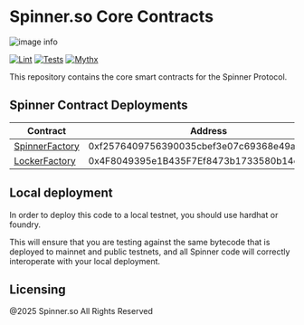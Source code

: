 # Spinner.so Core Contracts
![image info](https://spinner.so/_next/image?url=%2Fimages%2Flogo%2Flogo.png&w=384&q=75)

[![Lint](https://github.com/Uniswap/uniswap-v3-core/actions/workflows/lint.yml/badge.svg)](https://github.com/Uniswap/uniswap-v3-core/actions/workflows/lint.yml)
[![Tests](https://github.com/Uniswap/uniswap-v3-core/actions/workflows/tests.yml/badge.svg)](https://github.com/Uniswap/uniswap-v3-core/actions/workflows/tests.yml)
[![Mythx](https://github.com/Uniswap/uniswap-v3-core/actions/workflows/mythx.yml/badge.svg)](https://github.com/Uniswap/uniswap-v3-core/actions/workflows/mythx.yml)

This repository contains the core smart contracts for the Spinner Protocol.

## Spinner Contract Deployments

| Contract    | Address |
| -------- | ------- |
| [SpinnerFactory](https://sonicscan.org/address/0xf2576409756390035cbef3e07c69368e49a35809#code)  |  0xf2576409756390035cbef3e07c69368e49a35809   |
| [LockerFactory](https://sonicscan.org/address/0x4F8049395e1B435F7Ef8473b1733580b14eDD18c#code) |   0x4F8049395e1B435F7Ef8473b1733580b14eDD18c   |



## Local deployment

In order to deploy this code to a local testnet, you should use hardhat or foundry.

This will ensure that you are testing against the same bytecode that is deployed to
mainnet and public testnets, and all Spinner code will correctly interoperate with
your local deployment.

## Licensing

@2025 Spinner.so All Rights Reserved